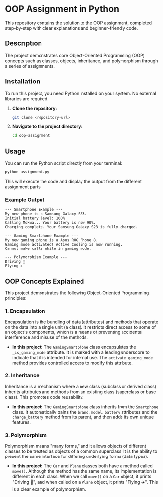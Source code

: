 # OOP Assignment in Python

This repository contains the solution to the OOP assignment, completed step-by-step with clear explanations and beginner-friendly code.

## Description

The project demonstrates core Object-Oriented Programming (OOP) concepts such as classes, objects, inheritance, and polymorphism through a series of assignments.

## Installation

To run this project, you need Python installed on your system. No external libraries are required.

1. **Clone the repository:**
   ```bash
   git clone <repository-url>
   ```

2. **Navigate to the project directory:**
   ```bash
   cd oop-assignment
   ```

## Usage

You can run the Python script directly from your terminal:

```bash
python assignment.py
```

This will execute the code and display the output from the different assignment parts.

### Example Output

```
--- Smartphone Example ---
My new phone is a Samsung Galaxy S23.
Initial battery level: 100%
Calling Mokwa... Your battery is now 90%.
Charging complete. Your Samsung Galaxy S23 is fully charged.

--- Gaming Smartphone Example ---
My new gaming phone is a Asus ROG Phone 8.
Gaming mode activated! Active Cooling is now running.
Cannot make calls while in gaming mode.

--- Polymorphism Example ---
Driving 🚗
Flying ✈️
```

## OOP Concepts Explained

This project demonstrates the following Object-Oriented Programming principles:

### 1. Encapsulation

Encapsulation is the bundling of data (attributes) and methods that operate on the data into a single unit (a class). It restricts direct access to some of an object's components, which is a means of preventing accidental interference and misuse of the methods.

- **In this project:** The `GamingSmartphone` class encapsulates the `_is_gaming_mode` attribute. It is marked with a leading underscore to indicate that it is intended for internal use. The `activate_gaming_mode` method provides controlled access to modify this attribute.

### 2. Inheritance

Inheritance is a mechanism where a new class (subclass or derived class) inherits attributes and methods from an existing class (superclass or base class). This promotes code reusability.

- **In this project:** The `GamingSmartphone` class inherits from the `Smartphone` class. It automatically gains the `brand`, `model`, `battery` attributes and the `charge_battery` method from its parent, and then adds its own unique features.

### 3. Polymorphism

Polymorphism means "many forms," and it allows objects of different classes to be treated as objects of a common superclass. It is the ability to present the same interface for differing underlying forms (data types).

- **In this project:** The `Car` and `Plane` classes both have a method called `move()`. Although the method has the same name, its implementation is different in each class. When we call `move()` on a `Car` object, it prints "Driving 🚗", and when called on a `Plane` object, it prints "Flying ✈️". This is a clear example of polymorphism.